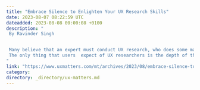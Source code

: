 ```yaml
---
title: "Embrace Silence to Enlighten Your UX Research Skills"
date: 2023-08-07 08:22:59 UTC
dateadded: 2023-08-08 00:00:08 +0100
description: "
 By Ravinder Singh 


 Many believe that an expert must conduct UX research, who does some magic to improve a product’s user experience. In fact, the belief that asking the right questions is the art of creating the perfect user experience is a mere myth. The perfect UX research script does not exist—one that would help researchers to clearly understand the painpoints, needs, and expectations of users and be solely responsible for the outcome of  research studies. 
 The only thing that users  expect of UX researchers is the depth of their understanding of the users’ stories. These stories are not  mere data. They can take UX researchers to a whole new world of emotional values. Users expect UX researchers to hear them at an emotional level. Read More 
"
link: "https://www.uxmatters.com/mt/archives/2023/08/embrace-silence-to-enlighten-your-ux-research-skills.php"
category:
directory: _directory/ux-matters.md
---
```

